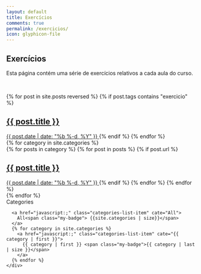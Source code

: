 ```yaml
---
layout: default
title: Exercícios
comments: true
permalink: /exercicios/
icon: glyphicon-file
---
```


<div class="row">
  <div id="myArticle" class="col-sm-9">
    <div class="post-area post">
      <article>
        <h2>Exercícios</h2>
        <p>Esta página contém uma série de exercícios relativos a cada aula do curso.</p>
      </article>
    </div>
  </div>
</div>
<p><br/></p>
<div id="index" class="row">
  <div class="col-sm-9">
    <div class="post-area ">
      <div class="post-list-body">
        <div class="all-posts" post-cate="All">
          {% for post in site.posts reversed %}
            {% if post.tags contains "exercicio" %}
              <a class="post-list-item" href="{{ post.url | prepend: site.baseurl }}">
                <h2>
                {{ post.title }}
                </h2>
                <span class="">{{ post.date | date: "%b %-d, %Y" }}</span>
              </a>
            {% endif %}  
          {% endfor %}
        </div>
        <!-- <div class="posts-in-categories"> -->
        {% for category in site.categories %}
          <div post-cate="{{category | first}}">
            {% for posts in category  %}
              {% for post in posts %}
                {% if post.url %}
                  <a href="{{ post.url }}" class="post-list-item">
                    <h2>
                    {{ post.title }}
                    </h2>
                    <span class="">{{ post.date | date: "%b %-d, %Y" }}</span>
                  </a>
                {% endif %}
              {% endfor %}
            {% endfor %}
          </div>
        {% endfor %}
        <!-- </div> -->
      </div>
    </div>
  </div>
  <div class="col-sm-3">
    <div class="shadow-corner-curl hidden-xs">
      <div class="categories-list-header">
        Categories
      </div>
      
      <a href="javascript:;" class="categories-list-item" cate="All">
        All<span class="my-badge"> {{site.categories | size}}</span>
      </a>
      {% for category in site.categories %}
        <a href="javascript:;" class="categories-list-item" cate="{{ category | first }}">
          {{ category | first }} <span class="my-badge">{{ category | last | size }}</span>
        </a>
      {% endfor %}
    </div>
  </div>
</div>

